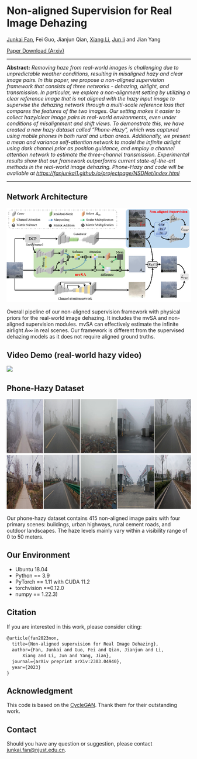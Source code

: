 # Non-aligned Supervision for Real Image Dehazing

[Junkai Fan](https://fanjunkai1.github.io/), Fei Guo, Jianjun Qian, [Xiang Li](http://implus.github.io/), [Jun li](https://sites.google.com/view/junlineu/) and Jian Yang

[Paper Download (Arxiv)](https://arxiv.org/pdf/2303.04940.pdf) 

<hr />

**Abstract:** *Removing haze from real-world images is challenging due to unpredictable weather conditions, resulting in misaligned hazy and clear image pairs. In this paper, we propose a non-aligned supervision framework that consists of three networks - dehazing, airlight, and transmission. In particular, we explore a non-alignment setting by utilizing a clear reference image that is not aligned with the hazy input image to supervise the dehazing network through a multi-scale reference loss that compares the features of the two images. Our setting makes it easier to collect hazy/clear image pairs in real-world environments, even under conditions of misalignment and shift views. To demonstrate this, we have created a new hazy dataset called ”Phone-Hazy”, which was captured using mobile phones in both rural and urban areas. Additionally, we present a mean and variance self-attention network to model the infinite airlight using dark channel prior as position guidance, and employ a channel attention network to estimate the three-channel transmission. Experimental results show that our framework outperforms current state-of-the-art methods in the real-world image dehazing. Phone-Hazy and code will be available at  https://fanjunkai1.github.io/projectpage/NSDNet/index.html*
<hr />

## Network Architecture

<img src = "figs/framework.png">

Overall pipeline of our non-aligned supervision framework with physical priors for the real-world image dehazing. It includes the mvSA and non-aligned supervision modules. mvSA can effectively estimate the infinite airlight A∞ in real scenes. Our framework is different from the supervised dehazing models as it does not require aligned ground truths.

## Video Demo (real-world hazy video)

<img src = "figs/demo.gif">

## Phone-Hazy Dataset

<img src = "figs/phone-hazy.png" width='970' height='300'>

Our phone-hazy dataset contains 415 non-aligned image pairs with four primary scenes: buildings, urban highways, rural cement roads, and outdoor landscapes. The haze levels mainly vary within a visibility range of 0 to 50 meters.

## Our Environment
- Ubuntu 18.04
- Python == 3.9
- PyTorch == 1.11 with CUDA 11.2
- torchvision ==0.12.0
- numpy == 1.22.3)

## Citation
If you are interested in this work, please consider citing:

    @article{fan2023non,
      title={Non-aligned supervision for Real Image Dehazing},
      author={Fan, Junkai and Guo, Fei and Qian, Jianjun and Li, 
          Xiang and Li, Jun and Yang, Jian},
      journal={arXiv preprint arXiv:2303.04940},
      year={2023}
    }

## Acknowledgment
This code is based on the [CycleGAN](https://github.com/junyanz/pytorch-CycleGAN-and-pix2pix). Thank them for their outstanding work.

## Contact
Should you have any question or suggestion, please contact junkai.fan@njust.edu.cn.
